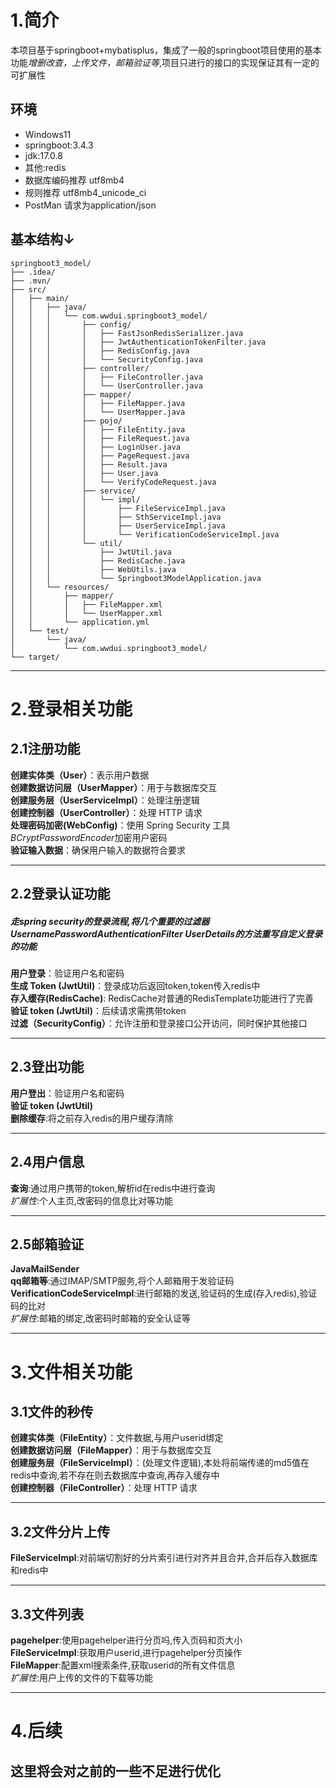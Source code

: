 # 1.简介
本项目基于springboot+mybatisplus，集成了一般的springboot项目使用的基本功能*增删改查，上传文件，邮箱验证等*,项目只进行的接口的实现保证其有一定的可扩展性
## 环境
- Windows11
- springboot:3.4.3
- jdk:17.0.8
- 其他:redis 
- 数据库编码推荐 utf8mb4
- 规则推荐 utf8mb4_unicode_ci
- PostMan 请求为application/json
## 基本结构↓
```
springboot3_model/
├── .idea/
├── .mvn/
├── src/
│   ├── main/
│   │   ├── java/
│   │   │   └── com.wwdui.springboot3_model/
│   │   │       ├── config/
│   │   │       │   ├── FastJsonRedisSerializer.java
│   │   │       │   ├── JwtAuthenticationTokenFilter.java
│   │   │       │   ├── RedisConfig.java
│   │   │       │   └── SecurityConfig.java
│   │   │       ├── controller/
│   │   │       │   ├── FileController.java
│   │   │       │   └── UserController.java
│   │   │       ├── mapper/
│   │   │       │   ├── FileMapper.java
│   │   │       │   └── UserMapper.java
│   │   │       ├── pojo/
│   │   │       │   ├── FileEntity.java
│   │   │       │   ├── FileRequest.java
│   │   │       │   ├── LoginUser.java
│   │   │       │   ├── PageRequest.java
│   │   │       │   ├── Result.java
│   │   │       │   ├── User.java
│   │   │       │   └── VerifyCodeRequest.java
│   │   │       ├── service/
│   │   │       │   └── impl/
│   │   │       │       ├── FileServiceImpl.java
│   │   │       │       ├── SthServiceImpl.java
│   │   │       │       ├── UserServiceImpl.java
│   │   │       │       └── VerificationCodeServiceImpl.java
│   │   │       └── util/
│   │   │           ├── JwtUtil.java
│   │   │           ├── RedisCache.java
│   │   │           ├── WebUtils.java
│   │   │           └── Springboot3ModelApplication.java
│   │   └── resources/
│   │       ├── mapper/
│   │       │   ├── FileMapper.xml
│   │       │   └── UserMapper.xml
│   │       └── application.yml
│   └── test/
│       └── java/
│           └── com.wwdui.springboot3_model/
└── target/
```
---

# 2.登录相关功能
## 2.1注册功能
 **创建实体类（User）**：表示用户数据  
 **创建数据访问层（UserMapper）**：用于与数据库交互  
 **创建服务层（UserServiceImpl）**：处理注册逻辑  
 **创建控制器（UserController）**：处理 HTTP 请求  
 **处理密码加密(WebConfig)**：使用 Spring Security 工具*BCryptPasswordEncoder*加密用户密码  
 **验证输入数据**：确保用户输入的数据符合要求  

---

## 2.2登录认证功能

##### 走spring security的登录流程,将几个重要的过滤器*UsernamePasswordAuthenticationFilter  UserDetails*的方法重写自定义登录的功能  

 **用户登录**：验证用户名和密码  
 **生成  Token (JwtUtil)**：登录成功后返回token,token传入redis中  
 **存入缓存(RedisCache)**: RedisCache对普通的RedisTemplate功能进行了完善  
 **验证 token (JwtUtil)**：后续请求需携带token  
 **过滤（SecurityConfig）**：允许注册和登录接口公开访问，同时保护其他接口  

---

## 2.3登出功能
 **用户登出**：验证用户名和密码  
 **验证 token (JwtUtil)**  
 **删除缓存**:将之前存入redis的用户缓存清除  

---

## 2.4用户信息
 **查询**:通过用户携带的token,解析id在redis中进行查询  
 *扩展性*:个人主页,改密码的信息比对等功能  

---

## 2.5邮箱验证
 **JavaMailSender**  
 **qq邮箱等**:通过IMAP/SMTP服务,将个人邮箱用于发验证码  
 **VerificationCodeServiceImpl**:进行邮箱的发送,验证码的生成(存入redis),验证码的比对  
 *扩展性*:邮箱的绑定,改密码时邮箱的安全认证等  

---

# 3.文件相关功能
## 3.1文件的秒传
 **创建实体类（FileEntity）**：文件数据,与用户userid绑定  
 **创建数据访问层（FileMapper）**：用于与数据库交互  
 **创建服务层（FileServiceImpl）**：(处理文件逻辑),本处将前端传递的md5值在redis中查询,若不存在则去数据库中查询,再存入缓存中  
 **创建控制器（FileController）**：处理 HTTP 请求  

---

## 3.2文件分片上传
 **FileServiceImpl**:对前端切割好的分片索引进行对齐并且合并,合并后存入数据库和redis中  

---

## 3.3文件列表
 **pagehelper**:使用pagehelper进行分页吗,传入页码和页大小  
 **FileServiceImpl**:获取用户userid,进行pagehelper分页操作  
 **FileMapper**:配置xml搜索条件,获取userid的所有文件信息  
 *扩展性*:用户上传的文件的下载等功能  

---

# 4.后续
## 这里将会对之前的一些不足进行优化  

 



